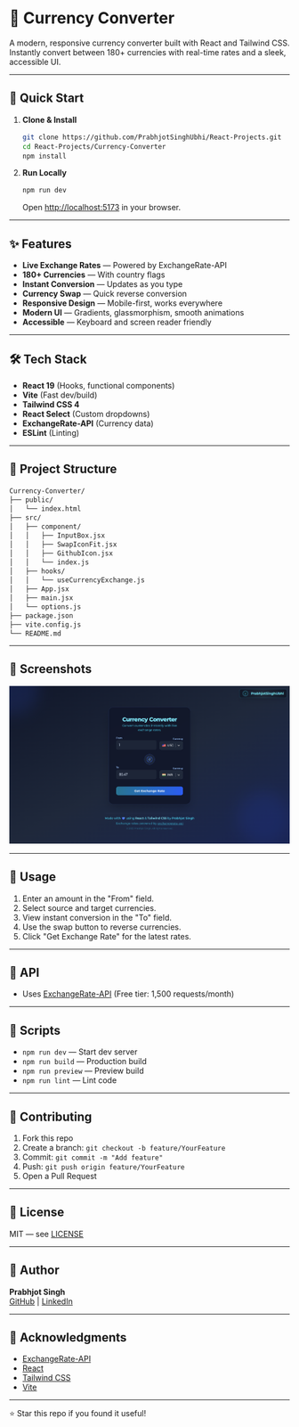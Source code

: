 # 💱 Currency Converter

A modern, responsive currency converter built with React and Tailwind CSS. Instantly convert between 180+ currencies with real-time rates and a sleek, accessible UI.

---

## 🚀 Quick Start

1. **Clone & Install**
   ```bash
   git clone https://github.com/PrabhjotSinghUbhi/React-Projects.git
   cd React-Projects/Currency-Converter
   npm install
   ```

2. **Run Locally**
   ```bash
   npm run dev
   ```
   Open [http://localhost:5173](http://localhost:5173) in your browser.

---

## ✨ Features

- **Live Exchange Rates** — Powered by ExchangeRate-API
- **180+ Currencies** — With country flags
- **Instant Conversion** — Updates as you type
- **Currency Swap** — Quick reverse conversion
- **Responsive Design** — Mobile-first, works everywhere
- **Modern UI** — Gradients, glassmorphism, smooth animations
- **Accessible** — Keyboard and screen reader friendly

---

## 🛠️ Tech Stack

- **React 19** (Hooks, functional components)
- **Vite** (Fast dev/build)
- **Tailwind CSS 4**
- **React Select** (Custom dropdowns)
- **ExchangeRate-API** (Currency data)
- **ESLint** (Linting)

---

## 📂 Project Structure

```
Currency-Converter/
├── public/
│   └── index.html
├── src/
│   ├── component/
│   │   ├── InputBox.jsx
│   │   ├── SwapIconFit.jsx
│   │   ├── GithubIcon.jsx
│   │   └── index.js
│   ├── hooks/
│   │   └── useCurrencyExchange.js
│   ├── App.jsx
│   ├── main.jsx
│   └── options.js
├── package.json
├── vite.config.js
└── README.md
```

---

## 📸 Screenshots

![App Screenshot](./public/image.png)

---

## 📝 Usage

1. Enter an amount in the "From" field.
2. Select source and target currencies.
3. View instant conversion in the "To" field.
4. Use the swap button to reverse currencies.
5. Click "Get Exchange Rate" for the latest rates.

---

## 🔗 API

- Uses [ExchangeRate-API](https://exchangerate-api.com/) (Free tier: 1,500 requests/month)

---

## 🧩 Scripts

- `npm run dev` — Start dev server
- `npm run build` — Production build
- `npm run preview` — Preview build
- `npm run lint` — Lint code

---

## 🤝 Contributing

1. Fork this repo
2. Create a branch: `git checkout -b feature/YourFeature`
3. Commit: `git commit -m "Add feature"`
4. Push: `git push origin feature/YourFeature`
5. Open a Pull Request

---

## 📄 License

MIT — see [LICENSE](LICENSE)

---

## 👤 Author

**Prabhjot Singh**  
[GitHub](https://github.com/PrabhjotSinghUbhi) | [LinkedIn](https://www.linkedin.com/in/prabhjot-singh-0a7780306)

---

## 🙏 Acknowledgments

- [ExchangeRate-API](https://exchangerate-api.com/)
- [React](https://reactjs.org/)
- [Tailwind CSS](https://tailwindcss.com/)
- [Vite](https://vitejs.dev/)

---

⭐️ Star this repo if you found it useful!